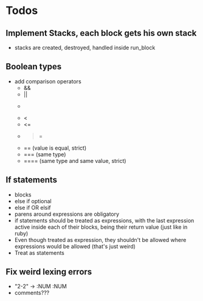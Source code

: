 # Todos

## Implement Stacks, each block gets his own stack
  - stacks are created, destroyed, handled inside run_block

## Boolean types
  - add comparison operators
    - &&
    - ||
    - >
    - <
    - <=
    - >=
    - == (value is equal, strict)
    - === (same type)
    - ==== (same type and same value, strict)

## If statements
  - blocks
  - else if optional
  - else if OR elsif
  - parens around expressions are obligatory
  - if statements should be treated as expressions,
      with the last expression active inside each of their blocks,
      being their return value (just like in ruby)
  - Even though treated as expression, they shouldn't be allowed where expressions would be allowed (that's just weird)
  - Treat as statements

## Fix weird lexing errors
  - "2-2" -> :NUM :NUM
  - comments???

